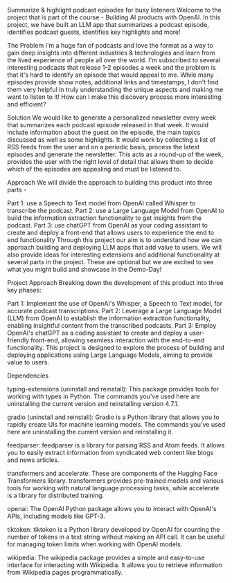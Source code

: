 Summarize & highlight podcast episodes for busy listeners
Welcome to the project that is part of the course - Building AI products with OpenAI. In this project, we have built an LLM app that summarizes a podcast episode, identifies podcast guests, identifies key highlights and more!

The Problem
I'm a huge fan of podcasts and love the format as a way to gain deep insights into different industries & technologies and learn from the lived experience of people all over the world. I'm subscribed to several interesting podcasts that release 1-2 episodes a week and the problem is that it's hard to identify an episode that would appeal to me. While many episodes provide show notes, additional links and timestamps, I don't find them very helpful in truly understanding the unique aspects and making me want to listen to it! How can I make this discovery process more interesting and efficient?

Solution
We would like to generate a personalized newsletter every week that summarizes each podcast episode released in that week. It would include information about the guest on the episode, the main topics discussed as well as some highlights. It would work by collecting a list of RSS feeds from the user and on a periodic basis, process the latest episodes and generate the newsletter. This acts as a round-up of the week, provides the user with the right level of detail that allows them to decide which of the episodes are appealing and must be listened to.

Approach
We will divide the approach to building this product into three parts -

Part 1: use a Speech to Text model from OpenAI called Whisper to transcribe the podcast.
Part 2: use a Large Language Model from OpenAI to build the information extraction functionality to get insights from the podcast.
Part 3: use chatGPT from OpenAI as your coding assistant to create and deploy a front-end that allows users to experience the end to end functionality
Through this project our aim is to understand how we can approach building and deploying LLM apps that add value to users. We will also provide ideas for interesting extensions and additional functionality at several parts in the project. These are optional but we are excited to see what you might build and showcase in the Demo-Day!

Project Approach
Breaking down the development of this product into three key phases:

Part 1: Implement the use of OpenAI's Whisper, a Speech to Text model, for accurate podcast transcriptions.
Part 2: Leverage a Large Language Model (LLM) from OpenAI to establish the information extraction functionality, enabling insightful content from the transcribed podcasts.
Part 3: Employ OpenAI's chatGPT as a coding assistant to create and deploy a user-friendly front-end, allowing seamless interaction with the end-to-end functionality.
This project is designed to explore the process of building and deploying applications using Large Language Models, aiming to provide value to users.

Dependencies

typing-extensions (uninstall and reinstall): This package provides tools for working with types in Python. The commands you've used here are uninstalling the current version and reinstalling version 4.7.1.

gradio (uninstall and reinstall): Gradio is a Python library that allows you to rapidly create UIs for machine learning models. The commands you've used here are uninstalling the current version and reinstalling it.

feedparser: feedparser is a library for parsing RSS and Atom feeds. It allows you to easily extract information from syndicated web content like blogs and news articles.

transformers and accelerate: These are components of the Hugging Face Transformers library. transformers provides pre-trained models and various tools for working with natural language processing tasks, while accelerate is a library for distributed training.

openai: The OpenAI Python package allows you to interact with OpenAI's APIs, including models like GPT-3.

tiktoken: tiktoken is a Python library developed by OpenAI for counting the number of tokens in a text string without making an API call. It can be useful for managing token limits when working with OpenAI models.

wikipedia: The wikipedia package provides a simple and easy-to-use interface for interacting with Wikipedia. It allows you to retrieve information from Wikipedia pages programmatically.
